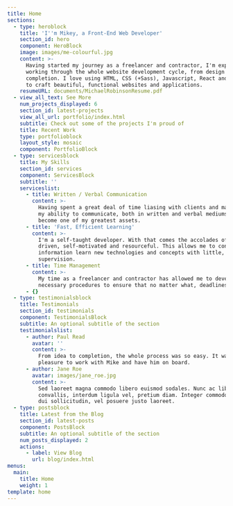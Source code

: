 ```yaml
---
title: Home
sections:
  - type: heroblock
    title: 'I''m Mikey, a Front-End Web Developer'
    section_id: hero
    component: HeroBlock
    image: images/me-colourful.jpg
    content: >-
      Having started my journey as a freelancer and contractor, I'm experienced
      working through the whole website development cycle, from design to
      completion. I love using HTML, CSS (+Sass), Javascript, React and Gatsby
      to craft beautiful, functional websites and applications.
    resumeURL: documents/MichaelRobinsonResume.pdf
  - view_all_text: See More
    num_projects_displayed: 6
    section_id: latest-projects
    view_all_url: portfolio/index.html
    subtitle: Check out some of the projects I'm proud of
    title: Recent Work
    type: portfolioblock
    layout_style: mosaic
    component: PortfolioBlock
  - type: servicesblock
    title: My Skills
    section_id: services
    component: ServicesBlock
    subtitle: ''
    serviceslist:
      - title: Written / Verbal Communication
        content: >-
          Having spent a great deal of time liasing with clients and management,
          my ability to communicate, both in written and verbal mediums, has
          become one of my greatest assets.
      - title: 'Fast, Efficient Learning'
        content: >-
          I'm a self-taught developer. With that comes the accolades of being
          driven, self-motivated and resourceful. This allows me to consume
          information learn new technologies and concepts with little, or no
          supervision.
      - title: Time Management
        content: >-
          My time as a freelancer and contractor has allowed me to develop the
          necessary procedures to ensure that no matter what, deadlines are met.
      - {}
  - type: testimonialsblock
    title: Testimonials
    section_id: testimonials
    component: TestimonialsBlock
    subtitle: An optional subtitle of the section
    testimonialslist:
      - author: Paul Read
        avatar: ''
        content: >-
          From idea to completion, the whole process was so easy. It was a
          pleasure to work with Mike and have him on board.
      - author: Jane Roe
        avatar: images/jane_roe.jpg
        content: >-
          Sed laoreet magna commodo libero euismod sodales. Nunc ac libero
          convallis, interdum ligula vel, pretium diam. Integer commodo sem at
          dui sollicitudin, vel posuere justo laoreet.
  - type: postsblock
    title: Latest from the Blog
    section_id: latest-posts
    component: PostsBlock
    subtitle: An optional subtitle of the section
    num_posts_displayed: 2
    actions:
      - label: View Blog
        url: blog/index.html
menus:
  main:
    title: Home
    weight: 1
template: home
---
```

